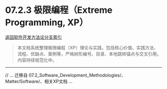 # 07.2.3 极限编程（Extreme Programming, XP）

[返回软件开发方法论分支索引](./README.md)

> 本文档系统整理极限编程（XP）理论与实践，包括核心价值、实践方法、流程、优缺点、案例等，严格树形编号、目录、本地跳转锚点与交叉引用，内容持续规范化中。

---

// ... 迁移自 07.2_Software_Development_Methodologies/、Matter/Software/、相关XP文档 ...
